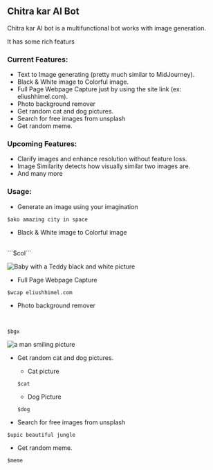 ## Chitra kar AI Bot
Chitra kar AI bot is a multifunctional bot works with image generation.

It has some rich featurs

### Current Features:
- Text to Image generating (pretty much similar to MidJourney).
- Black & White image to Colorful image.
- Full Page Webpage Capture just by using the site link (ex: eliushhimel.com).
- Photo background remover
- Get random cat and dog pictures.
- Search for free images from unsplash
- Get random meme.

### Upcoming Features:
- Clarify images and enhance resolution without feature loss.
- Image Similarity detects how visually similar two images are.
- And many more

### Usage:

- Generate an image using your imagination
```
$ako amazing city in space
```
- Black & White image to Colorful image
<br>
```$col```
<br>

![Baby with a Teddy black and white picture](images/baby-with-teddy.jpg)

- Full Page Webpage Capture
```
$wcap eliushhimel.com
```

- Photo background remover
<br>

```
$bgx
```

![a man smiling picture](images/man-photo.jpg)

- Get random cat and dog pictures.
    - Cat picture
    ```
    $cat
    ```
    - Dog Picture
    ```
    $dog
    ```

- Search for free images from unsplash
```
$upic beautiful jungle
```

- Get random meme.
```
$meme
```